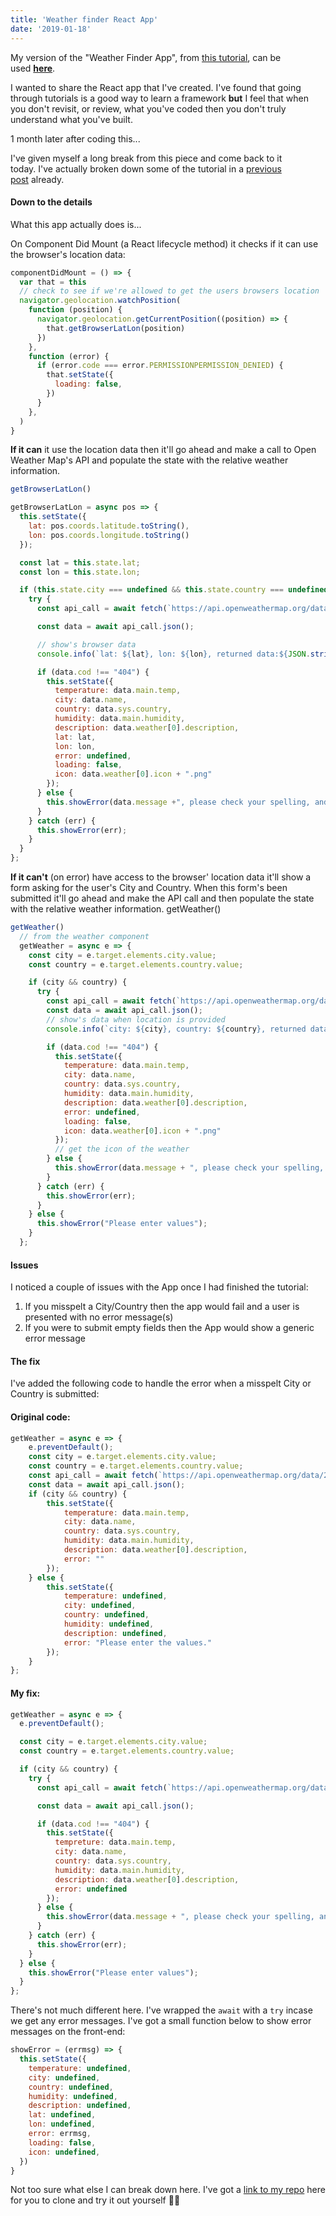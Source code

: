 ```yaml
---
title: 'Weather finder React App'
date: '2019-01-18'
---
```


My version of the "Weather Finder App", from [this tutorial](https://www.youtube.com/watch?v=204C9yNeOYI&t=2450s), can be used [**here**](https://scriptedpixels.co.uk/playground/weather-finder/).

I wanted to share the React app that I've created. I've found that going through tutorials is a good way to learn a framework **but** I feel that when you don't revisit, or review, what you've coded then you don't truly understand what you've built.

1 month later after coding this...

I've given myself a long break from this piece and come back to it today. I've actually broken down some of the tutorial in a [previous post](https://scriptedpixels.co.uk/stateless-functional-components-in-react/) already.

#### Down to the details

What this app actually does is...

On Component Did Mount (a React lifecycle method) it checks if it can use the browser's location data:

```js
componentDidMount = () => {
  var that = this
  // check to see if we're allowed to get the users browsers location
  navigator.geolocation.watchPosition(
    function (position) {
      navigator.geolocation.getCurrentPosition((position) => {
        that.getBrowserLatLon(position)
      })
    },
    function (error) {
      if (error.code === error.PERMISSIONPERMISSION_DENIED) {
        that.setState({
          loading: false,
        })
      }
    },
  )
}
```

**If it can** it use the location data then it'll go ahead and make a call to Open Weather Map's API and populate the state with the relative weather information.

```js
getBrowserLatLon()

getBrowserLatLon = async pos => {
  this.setState({
    lat: pos.coords.latitude.toString(),
    lon: pos.coords.longitude.toString()
  });

  const lat = this.state.lat;
  const lon = this.state.lon;

  if (this.state.city === undefined && this.state.country === undefined) {
    try {
      const api_call = await fetch(`https://api.openweathermap.org/data/2.5/weather?lat=${lat}&lon=${lon}&appid=${API_KEY}&units=metric`);

      const data = await api_call.json();

      // show's browser data
      console.info(`lat: ${lat}, lon: ${lon}, returned data:${JSON.stringify(data)}`);

      if (data.cod !== "404") {
        this.setState({
          temperature: data.main.temp,
          city: data.name,
          country: data.sys.country,
          humidity: data.main.humidity,
          description: data.weather[0].description,
          lat: lat,
          lon: lon,
          error: undefined,
          loading: false,
          icon: data.weather[0].icon + ".png"
        });
      } else {
        this.showError(data.message +", please check your spelling, and try again");
      }
    } catch (err) {
      this.showError(err);
    }
  }
};
```

**If it can't** (on error) have access to the browser' location data it'll show a form asking for the user's City and Country. When this form's been submitted it'll go ahead and make the API call and then populate the state with the relative weather information. getWeather()

```js
getWeather()
  // from the weather component
  getWeather = async e => {
    const city = e.target.elements.city.value;
    const country = e.target.elements.country.value;

    if (city && country) {
      try {
        const api_call = await fetch(`https://api.openweathermap.org/data/2.5/weather?q=${city},${country}&appid=${API_KEY}&units=metric`);
        const data = await api_call.json();
        // show's data when location is provided
        console.info(`city: ${city}, country: ${country}, returned data:${JSON.stringify(data)}`);

        if (data.cod !== "404") {
          this.setState({
            temperature: data.main.temp,
            city: data.name,
            country: data.sys.country,
            humidity: data.main.humidity,
            description: data.weather[0].description,
            error: undefined,
            loading: false,
            icon: data.weather[0].icon + ".png"
          });
          // get the icon of the weather
        } else {
          this.showError(data.message + ", please check your spelling, and try again");
        }
      } catch (err) {
        this.showError(err);
      }
    } else {
      this.showError("Please enter values");
    }
  };
```

#### Issues

I noticed a couple of issues with the App once I had finished the tutorial:

1. If you misspelt a City/Country then the app would fail and a user is presented with no error message(s)
2. If you were to submit empty fields then the App would show a generic error message

#### The fix

I've added the following code to handle the error when a misspelt City or Country is submitted:

#### Original code:

```js
getWeather = async e => {
    e.preventDefault();
    const city = e.target.elements.city.value;
    const country = e.target.elements.country.value;
    const api_call = await fetch(`https://api.openweathermap.org/data/2.5/weather?q=${city},${country}&appid=${API_KEY}&units=metric`);
    const data = await api_call.json();
    if (city && country) {
        this.setState({
            temperature: data.main.temp,
            city: data.name,
            country: data.sys.country,
            humidity: data.main.humidity,
            description: data.weather[0].description,
            error: ""
        });
    } else {
        this.setState({
            temperature: undefined,
            city: undefined,
            country: undefined,
            humidity: undefined,
            description: undefined,
            error: "Please enter the values."
        });
    }
};
```

#### My fix:

```js
getWeather = async e => {
  e.preventDefault();

  const city = e.target.elements.city.value;
  const country = e.target.elements.country.value;

  if (city && country) {
    try {
      const api_call = await fetch(`https://api.openweathermap.org/data/2.5/weather?q=${city},${country}&appid=${API_KEY}&units=metric`);

      const data = await api_call.json();

      if (data.cod !== "404") {
        this.setState({
          tempreture: data.main.temp,
          city: data.name,
          country: data.sys.country,
          humidity: data.main.humidity,
          description: data.weather[0].description,
          error: undefined
        });
      } else {
        this.showError(data.message + ", please check your spelling, and try again");
      }
    } catch (err) {
      this.showError(err);
    }
  } else {
    this.showError("Please enter values");
  }
};
```

There's not much different here. I've wrapped the `await` with a `try` incase we get any error messages. I've got a small function below to show error messages on the front-end:

```js
showError = (errmsg) => {
  this.setState({
    temperature: undefined,
    city: undefined,
    country: undefined,
    humidity: undefined,
    description: undefined,
    lat: undefined,
    lon: undefined,
    error: errmsg,
    loading: false,
    icon: undefined,
  })
}
```

Not too sure what else I can break down here. I've got a [link to my repo](https://bitbucket.org/KamBanwait/weather-finder/src/master/) here for you to clone and try it out yourself 👍🏽
